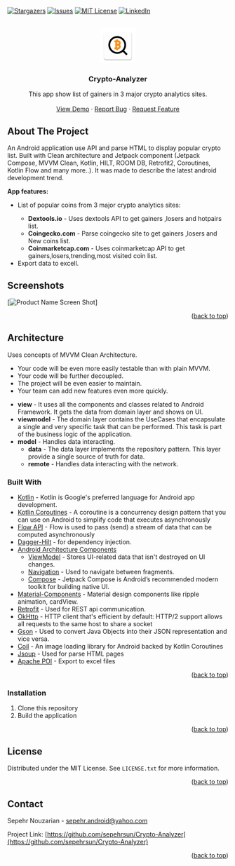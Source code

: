 <a name="readme-top"></a>

[![Stargazers][stars-shield]][stars-url] 
[![Issues][issues-shield]][issues-url]
[![MIT License][license-shield]][license-url]
[![LinkedIn][linkedin-shield]][linkedin-url]

<!-- PROJECT LOGO -->
<br />
<div align="center">
  <a href="https://github.com/sepehrsun/Crypto-Analyzer">
    <img
      src="https://github.com/sepehrsun/Crypto-Analyzer/blob/master/app/src/main/res/drawable/ic_launcher.png?raw=true"
      alt="Logo"
      width="80"
      height="80"
    />
  </a>

  <h3 align="center">Crypto-Analyzer</h3>

  <p align="center">
    This app show list of gainers in 3 major crypto analytics sites.
    <br />
    <br />
    <a href="https://github.com/sepehrsun/Crypto-Analyzer">View Demo</a>
    ·
    <a href="https://github.com/sepehrsun/Crypto-Analyzer/issues">Report Bug</a>
    ·
    <a href="https://github.com/sepehrsun/Crypto-Analyzer/issues"
      >Request Feature</a
    >
  </p>
</div>

## About The Project 

An Android application use API and parse HTML to display
popular crypto list. Built with Clean architecture and Jetpack component
(Jetpack Compose, MVVM Clean, Kotlin, HILT, ROOM DB, Retrofit2, Coroutines,
Kotlin Flow and many more..). It was made to describe the latest android
development trend.

<p dir="auto"><strong>App features:</strong></p>
<ul dir="auto">
  <li>List of popular coins from 3 major crypto analytics sites:</li>
  <ul dir="auto">
    <li>
      <strong>Dextools.io</strong> - Uses dextools API to get gainers ,losers
      and hotpairs list.
    </li>
    <li>
      <strong>Coingecko.com</strong> - Parse coingecko site to get gainers
      ,losers and New coins list.
    </li>
    <li>
      <strong>Coinmarketcap.com</strong> - Uses coinmarketcap API to get
      gainers,losers,trending,most visited coin list.
    </li>
  </ul>
  <li>Export data to excell.</li>
</ul>

## Screenshots 

[![Product Name Screen Shot][product-screenshot]]

<p align="right">(<a href="#readme-top">back to top</a>)</p>

## Architecture 

Uses concepts of MVVM Clean Architecture. 
- Your code will be even more easily testable than with plain MVVM.
- Your code will be further decoupled.
- The project will be even easier to maintain.
- Your team can add new features even more quickly.

<ul dir="auto">
  <li>
    <strong>view</strong> - It uses all the components and classes related to
    Android Framework. It gets the data from domain layer and shows on UI.
  </li>
  <li>
    <strong>viewmodel</strong> - The domain layer contains the UseCases that
    encapsulate a single and very specific task that can be performed. This task
    is part of the business logic of the application.
  </li>
  <li>
    <strong>model</strong> - Handles data interacting.
    <ul dir="auto">
      <li>
        <strong>data</strong> - The data layer implements the repository
        pattern. This layer provide a single source of truth for data.
      </li>
      <li>
        <strong>remote</strong> - Handles data interacting with the network.
      </li>
    </ul>
  </li>
</ul>

### Built With

<ul dir="auto">
  <li>
    <a href="https://kotlinlang.org/" rel="nofollow">Kotlin</a> - Kotlin is
    Google's preferred language for Android app development.
  </li>
  <li>
    <a href="https://github.com/Kotlin/kotlinx.coroutines">Kotlin Coroutines</a>
    - A coroutine is a concurrency design pattern that you can use on Android to
    simplify code that executes asynchronously
  </li>
  <li>
    <a
      href="https://kotlin.github.io/kotlinx.coroutines/kotlinx-coroutines-core/kotlinx.coroutines.flow/"
      rel="nofollow"
      >Flow API</a
    >
    - Flow is used to pass (send) a stream of data that can be computed
    asynchronously
  </li>
  <li>
    <a
      href="https://developer.android.com/training/dependency-injection/hilt-android"
      rel="nofollow"
      >Dagger-Hilt</a
    >
    - for dependency injection.
  </li>
  <li>
    <a
      href="https://developer.android.com/topic/libraries/architecture"
      rel="nofollow"
      >Android Architecture Components</a
    >
    <ul dir="auto">
      <li>
        <a
          href="https://developer.android.com/topic/libraries/architecture/viewmodel"
          rel="nofollow"
          >ViewModel</a
        >
        - Stores UI-related data that isn't destroyed on UI changes.
      </li>
      <li>
        <a
          href="https://developer.android.com/guide/navigation/navigation-getting-started"
          rel="nofollow"
          >Navigation</a
        >
        - Used to navigate between fragments.
      </li>
      <li>
        <a href="https://developer.android.com/jetpack/compose" rel="nofollow"
          >Compose</a
        >
        - Jetpack Compose is Android’s recommended modern toolkit for building
        native UI.
      </li>
    </ul>
  </li>
  <li>
    <a href="https://github.com/material-components/material-components-android"
      >Material-Components</a
    >
    - Material design components like ripple animation, cardView.
  </li>
  <li>
    <a href="https://github.com/square/retrofit">Retrofit</a> - Used for REST
    api communication.
  </li>
  <li>
    <a href="http://square.github.io/okhttp/" rel="nofollow">OkHttp</a> - HTTP
    client that's efficient by default: HTTP/2 support allows all requests to
    the same host to share a socket
  </li>
  <li>
    <a href="https://github.com/square/moshi">Gson</a> - Used to convert Java
    Objects into their JSON representation and vice versa.
  </li>
  <li>
    <a href="https://github.com/chrisbanes/accompanist/blob/main/coil/README.md"
      >Coil</a
    >
    - An image loading library for Android backed by Kotlin Coroutines
  </li>
  <li>
    <a href="https://github.com/chrisbanes/accompanist/blob/main/coil/README.md"
      >Jsoup</a
    >
    - Used for parse HTML pages
  </li>
  <li>
    <a href="https://github.com/chrisbanes/accompanist/blob/main/coil/README.md"
      >Apache POI</a
    >
    - Export to excel files
  </li>
</ul>

<p align="right">(<a href="#readme-top">back to top</a>)</p>

### Installation 

1. Clone this repository
2. Build the application

<p align="right">(<a href="#readme-top">back to top</a>)</p>

<!-- LICENSE -->
## License 

Distributed under the MIT License. See `LICENSE.txt` for more
information.

<p align="right">(<a href="#readme-top">back to top</a>)</p>

<!-- CONTACT -->
## Contact 

Sepehr Nouzarian - sepehr.android@yahoo.com

Project Link: [https://github.com/sepehrsun/Crypto-Analyzer](https://github.com/sepehrsun/Crypto-Analyzer)

<p align="right">(<a href="#readme-top">back to top</a>)</p>

<!-- MARKDOWN LINKS & IMAGES -->
<!-- https://www.markdownguide.org/basic-syntax/#reference-style-links -->
[contributors-shield]:https://img.shields.io/github/contributors/github_username/repo_name.svg?style=for-the-badge
[contributors-url]:https://github.com/sepehrsun/Crypto-Analyzer/graphs/contributors 
[stars-shield]:https://img.shields.io/github/stars/github_username/repo_name.svg?style=for-the-badge
[stars-url]: https://github.com/sepehrsun/Crypto-Analyzer/stargazers
[issues-shield]:https://img.shields.io/github/issues/github_username/repo_name.svg?style=for-the-badge
[issues-url]: https://github.com/sepehrsun/Crypto-Analyzer/issues
[license-shield]:https://img.shields.io/github/license/github_username/repo_name.svg?style=for-the-badge
[license-url]:https://github.com/sepehrsun/Crypto-Analyzer/blob/master/LICENSE.txt
[linkedin-shield]:https://img.shields.io/badge/-LinkedIn-black.svg?style=for-the-badge&logo=linkedin&colorB=555
[linkedin-url]: https://www.linkedin.com/in/sepehr-nozaryian-4856ba64/
[product-screenshot]: images/screenshot.png
